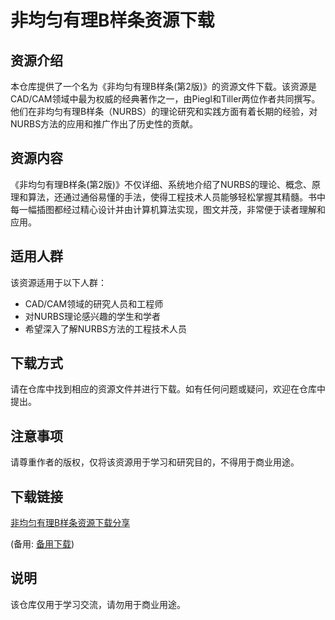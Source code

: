 # 非均匀有理B样条资源下载

## 资源介绍

本仓库提供了一个名为《非均匀有理B样条(第2版)》的资源文件下载。该资源是CAD/CAM领域中最为权威的经典著作之一，由Piegl和Tiller两位作者共同撰写。他们在非均匀有理B样条（NURBS）的理论研究和实践方面有着长期的经验，对NURBS方法的应用和推广作出了历史性的贡献。

## 资源内容

《非均匀有理B样条(第2版)》不仅详细、系统地介绍了NURBS的理论、概念、原理和算法，还通过通俗易懂的手法，使得工程技术人员能够轻松掌握其精髓。书中每一幅插图都经过精心设计并由计算机算法实现，图文并茂，非常便于读者理解和应用。

## 适用人群

该资源适用于以下人群：
- CAD/CAM领域的研究人员和工程师
- 对NURBS理论感兴趣的学生和学者
- 希望深入了解NURBS方法的工程技术人员

## 下载方式

请在仓库中找到相应的资源文件并进行下载。如有任何问题或疑问，欢迎在仓库中提出。

## 注意事项

请尊重作者的版权，仅将该资源用于学习和研究目的，不得用于商业用途。

## 下载链接
[非均匀有理B样条资源下载分享](https://pan.quark.cn/s/b1b079111d8a) 

(备用: [备用下载](https://pan.baidu.com/s/1lFmnbvSEp4kdc-8YC0Ba6Q?pwd=1234))

## 说明

该仓库仅用于学习交流，请勿用于商业用途。
